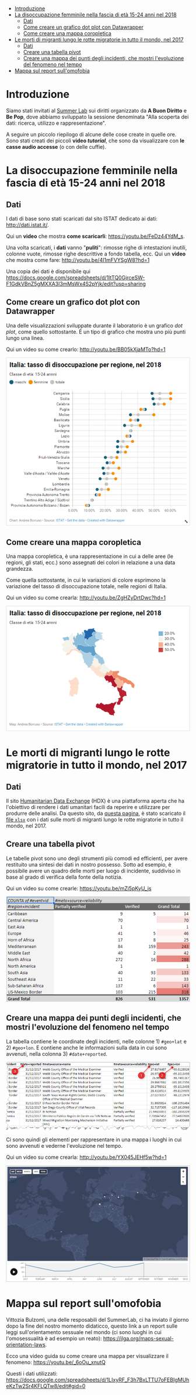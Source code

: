 - [Introduzione](#introduzione)
- [La disoccupazione femminile nella fascia di età 15-24 anni nel 2018](#la-disoccupazione-femminile-nella-fascia-di-et%c3%a0-15-24-anni-nel-2018)
  - [Dati](#dati)
  - [Come creare un grafico dot plot con Datawrapper](#come-creare-un-grafico-dot-plot-con-datawrapper)
  - [Come creare una mappa coropletica](#come-creare-una-mappa-coropletica)
- [Le morti di migranti lungo le rotte migratorie in tutto il mondo, nel 2017](#le-morti-di-migranti-lungo-le-rotte-migratorie-in-tutto-il-mondo-nel-2017)
  - [Dati](#dati-1)
  - [Creare una tabella pivot](#creare-una-tabella-pivot)
  - [Creare una mappa dei punti degli incidenti, che mostri l'evoluzione del fenomeno nel tempo](#creare-una-mappa-dei-punti-degli-incidenti-che-mostri-levoluzione-del-fenomeno-nel-tempo)
- [Mappa sul report sull'omofobia](#mappa-sul-report-sullomofobia)

# Introduzione

Siamo stati invitati al [Summer Lab](http://www.numeripari.org/2019/07/20/summer-lab-sui-diritti-be-pop-al-castello-di-santa-severa/) sui diritti organizzato da  **A Buon Diritto** e **Be Pop**, dove abbiamo sviluppato la sessione denominata "Alla scoperta dei dati: ricerca, utilizzo e rappresentazione".

A seguire un piccolo riepilogo di alcune delle cose create in quelle ore. Sono stati creati dei piccoli **video *tutorial***, che sono da visualizzare con **le casse audio accesse** (o con delle cuffie).

# La disoccupazione femminile nella fascia di età 15-24 anni nel 2018

## Dati

I dati di base sono stati scaricati dal sito ISTAT dedicato ai dati: <http://dati.istat.it/>.

Qui un **video** che mostra **come scaricarli**: <https://youtu.be/FeDz44YdM_s>.

Una volta scaricati, i **dati** vanno "**puliti**": rimosse righe di intestazioni inutili, colonne vuote, rimosse righe descrittive a fondo tabella, ecc. Qui un **video** che mostra come fare: <http://youtu.be/4I1mFVYSgW8?hd=1>

Una copia dei dati è disponibile qui https://docs.google.com/spreadsheets/d/1ltTQ0GjrceSW-F1GdkVBnZ5gMXXA3l3mMsWx4S2pYjk/edit?usp=sharing

## Come creare un grafico dot plot con Datawrapper

Una delle visualizzazioni sviluppate durante il laboratorio è un grafico *dot plot*, come quello sottostante. È un tipo di grafico che mostra uno più punti lungo una linea.

Qui un video su come crearlo: <http://youtu.be/BB05kXjaMTo?hd=1>

[![](./imgs/dotplot.png)](https://www.datawrapper.de/_/AgTpz/)

## Come creare una mappa coropletica

Una mappa coropletica, è una rappresentazione in cui a delle aree (le regioni, gli stati, ecc.) sono assegnati dei colori in relazione a una data grandezza.

Come quella sottostante, in cui le variazioni di colore esprimono la variazione del tasso di disoccupazione totale, nelle regioni di Italia.

Qui un video su come crearla: <http://youtu.be/ZgHZyDrtDwc?hd=1>

[![](./imgs/mappacoropletica.png)](https://www.datawrapper.de/_/CzImD/)


# Le morti di migranti lungo le rotte migratorie in tutto il mondo, nel 2017

## Dati

Il sito [Humanitarian Data Exchange](https://data.humdata.org/) (HDX) è una piattaforma aperta che ha l'obiettivo di rendere i dati umanitari facili da reperire e utilizzare per produrre delle analisi. Da questo sito, da [questa pagina](https://data.humdata.org/dataset/migrant-deaths-by-month), è stato scaricato il [file `xlsx`](https://missingmigrants.iom.int/global-figures/2017/HDXxls) con i dati sulle morti di migranti lungo le rotte migratorie in tutto il mondo, nel 2017.

## Creare una tabella pivot

Le tabelle pivot sono uno degli strumenti più comodi ed efficienti, per avere restituito una sintesi dei dati in nostro possesso. Sotto ad esempio, è possibile avere un quadro delle morti per luogo di incidente, suddiviso in base al grado di verifica della fonte della notizia.

Qui un video su come crearle: <https://youtu.be/mZi5pKyU_js>

[![](./imgs/pivot.png)](https://docs.google.com/spreadsheets/d/1G3P4BT8lZ6-nSQ5yxyyfEy6Z4M9RnYAGoQDOdMF1D9I/edit#gid=747439266)

## Creare una mappa dei punti degli incidenti, che mostri l'evoluzione del fenomeno nel tempo

La tabella contiene le coordinate degli incidenti, nelle colonne 1) `#geo+lat` e 2) `#geo+lon`. E contiene anche le informazioni sulla data in cui sono avvenuti, nella colonna 3) `#date+reported`.

[![](./imgs/coordinates.png)](https://docs.google.com/spreadsheets/d/1G3P4BT8lZ6-nSQ5yxyyfEy6Z4M9RnYAGoQDOdMF1D9I/edit#gid=2137038897)

Ci sono quindi gli elementi per rappresentare in una mappa i luoghi in cui sono avvenuti e vederne l'evoluzione nel tempo.

Qui un video su come crearla: <http://youtu.be/YX045JEHf5w?hd=1>

[![](./imgs/flourish.png)](https://public.flourish.studio/visualisation/545370/)

# Mappa sul report sull'omofobia

Vittozia Bulzomì, una delle resposabili del SummerLab, ci ha inviato il giorno dopo la fine del nostro momento didaticco, questo link a un report sulle leggi sull'orientamento sessuale nel mondo (ci sono luoghi in cui l'omosessualità è ad esempio un reato): <https://ilga.org/maps-sexual-orientation-laws>.

Ecco una video guida su come creare una mappa per visualizzare il fenomeno: <https://youtu.be/_6oOu_xnutQ>

Questi i dati utilizzati: https://docs.google.com/spreadsheets/d/1LIxyRF_F3h7BxLTTU7oFEBIgMUheKzTw2Sr4KFLQTw8/edit#gid=0
